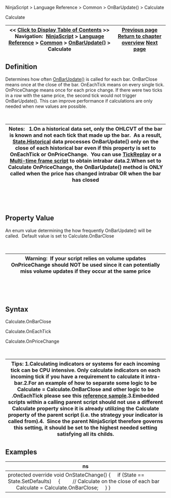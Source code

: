 ﻿


NinjaScript \> Language Reference \> Common \> OnBarUpdate() \> Calculate






















Calculate







| \<\< [Click to Display Table of Contents](calculate.md) \>\> **Navigation:**     [NinjaScript](ninjascript.md) \> [Language Reference](language_reference_wip.md) \> [Common](common.md) \> [OnBarUpdate()](onbarupdate.md) \> Calculate | [Previous page](barsperiod.md) [Return to chapter overview](onbarupdate.md) [Next page](count.md) |
| --- | --- |











## Definition


Determines how often [OnBarUpdate()](onbarupdate.md) is called for each bar. OnBarClose means once at the close of the bar. OnEachTick means on every single tick. OnPriceChange means once for each price change. If there were two ticks in a row with the same price, the second tick would not trigger OnBarUpdate(). This can improve performance if calculations are only needed when new values are possible.


 




| Notes:   1\.On a historical data set, only the OHLCVT of the bar is known and not each tick that made up the bar.  As a result, [State.Historical](state.md) data processes OnBarUpdate() only on the close of each historical bar even if this property is set to OnEachTick or OnPriceChange.  You can use [TickReplay](tick_replay.md) or a [Multi\-time frame script](multi-time_frame__instruments.md) to obtain intrabar data.2\.When set to Calculate OnPriceChange, the OnBarUpdate() method is ONLY called when the price has changed intrabar OR when the bar has closed |
| --- |



 


 


## Property Value


An enum value determining the how frequently OnBarUpdate() will be called.  Default value is set to Calculate.OnBarClose


 




| Warning:  If your script relies on volume updates OnPriceChange should NOT be used since it can potentially miss volume updates if they occur at the same price |
| --- |



 


 


## Syntax


Calculate.OnBarClose


Calculate.OnEachTick


Calculate.OnPriceChange


 




| Tips: 1\.Calculating indicators or systems for each incoming tick can be CPU intensive. Only calculate indicators on each incoming tick if you have a requirement to calculate it intra\-bar.2\.For an example of how to separate some logic to be Calculate \= Calculate.OnBarClose and other logic to be .OnEachTick please see this [reference sample](http://www.ninjatrader.com/support/forum/showthread.php?t=19387).3\.Embedded scripts within a calling parent script should not use a different Calculate property since it is already utilizing the Calculate property of the parent script (i.e. the strategy your indicator is called from).4\.  Since the parent NinjaScript therefore governs this setting, it should be set to the highest needed setting satisfying all its childs. |
| --- |



## 


## 


## Examples




| ns |
| --- |
| protected override void OnStateChange() {      if (State \=\= State.SetDefaults)      {          // Calculate on the close of each bar          Calculate \= Calculate.OnBarClose;      } } |









